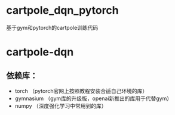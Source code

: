 # cartpole_dqn_pytorch
基于gym和pytorch的cartpole训练代码



# cartpole-dqn

## 依赖库：

- torch （pytorch官网上按照教程安装合适自己环境的库）
- gymnasium （gym库的升级版，openai新推出的库用于代替gym）
- numpy （深度强化学习中常用到的库）

